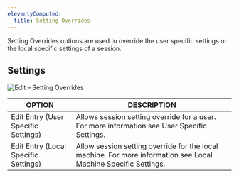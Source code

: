 ```yaml
---
eleventyComputed:
  title: Setting Overrides
---
```

Setting Overrides options are used to override the user specific settings or the local specific settings of a session.

## Settings
![Edit – Setting Overrides](https://cdnweb.devolutions.net/docs/docs_en_rdm_mac_clip10337.png)

| OPTION                               | DESCRIPTION                                                                                  |
|--------------------------------------|----------------------------------------------------------------------------------------------|
| Edit Entry (User Specific Settings)  | Allows session setting override for a user. For more information see User Specific Settings. |
| Edit Entry (Local Specific Settings) | Allow session setting override for the local machine. For more information see Local Machine Specific Settings. |
